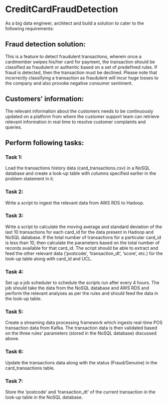 # CreditCardFraudDetection

As a big data engineer, architect and build a solution to cater to the following requirements:

## Fraud detection solution:

This is a feature to detect fraudulent transactions, wherein once a cardmember swipes his/her card for payment, the transaction should be classified as fraudulent or authentic based on a set of predefined rules. If fraud is detected, then the transaction must be declined. Please note that incorrectly classifying a transaction as fraudulent will incur huge losses to the company and also provoke negative consumer sentiment. 


## Customers' information:

The relevant information about the customers needs to be continuously updated on a platform from where the customer support team can retrieve relevant information in real time to resolve customer complaints and queries.

## Perform following tasks:

### Task 1: 
Load the transactions history data (card_transactions.csv) in a NoSQL database and create a look-up table with columns specified earlier in the problem statement in it.
### Task 2: 
Write a script to ingest the relevant data from AWS RDS to Hadoop.
### Task 3: 
Write a script to calculate the moving average and standard deviation of the last 10 transactions for each card_id for the data present in Hadoop and NoSQL database. If the total number of transactions for a particular card_id is less than 10, then calculate the parameters based on the total number of records available for that card_id. The script should be able to extract and feed the other relevant data (‘postcode’, ‘transaction_dt’, ‘score’, etc.) for the look-up table along with card_id and UCL.
### Task 4: 
Set up a job scheduler to schedule the scripts run after every 4 hours. The job should take the data from the NoSQL database and AWS RDS and perform the relevant analyses as per the rules and should feed the data in the look-up table.
### Task 5: 
Create a streaming data processing framework which ingests real-time POS transaction data from Kafka. The transaction data is then validated based on the three rules’ parameters (stored in the NoSQL database) discussed above.
### Task 6: 
Update the transactions data along with the status (Fraud/Genuine) in the card_transactions table.
### Task 7: 
Store the ‘postcode’ and ‘transaction_dt’ of the current transaction in the look-up table in the NoSQL database.
